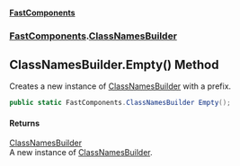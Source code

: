 #### [FastComponents](FastComponents.md 'FastComponents')
### [FastComponents](FastComponents.md 'FastComponents').[ClassNamesBuilder](FastComponents.ClassNamesBuilder.md 'FastComponents.ClassNamesBuilder')

## ClassNamesBuilder.Empty() Method

Creates a new instance of [ClassNamesBuilder](FastComponents.ClassNamesBuilder.md 'FastComponents.ClassNamesBuilder') with a prefix.

```csharp
public static FastComponents.ClassNamesBuilder Empty();
```

#### Returns
[ClassNamesBuilder](FastComponents.ClassNamesBuilder.md 'FastComponents.ClassNamesBuilder')  
A new instance of [ClassNamesBuilder](FastComponents.ClassNamesBuilder.md 'FastComponents.ClassNamesBuilder').